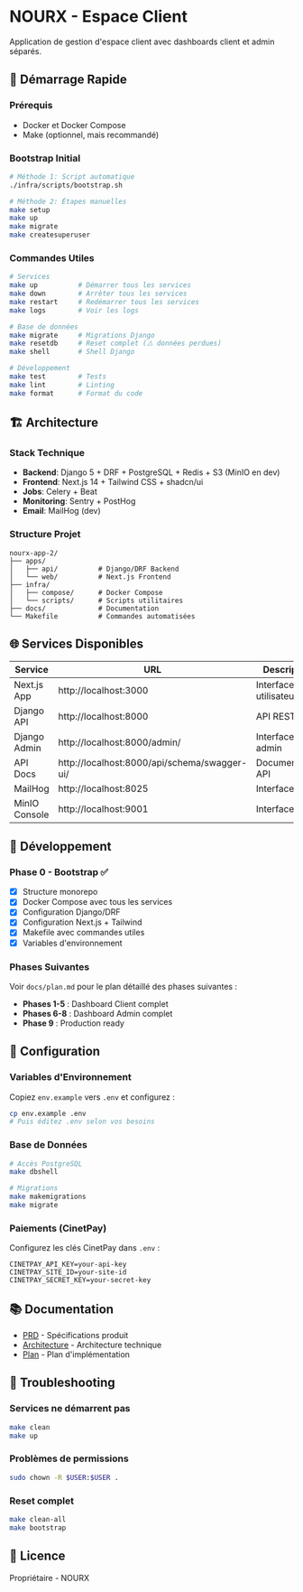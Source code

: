 # NOURX - Espace Client

Application de gestion d'espace client avec dashboards client et admin séparés.

## 🚀 Démarrage Rapide

### Prérequis

- Docker et Docker Compose
- Make (optionnel, mais recommandé)

### Bootstrap Initial

```bash
# Méthode 1: Script automatique
./infra/scripts/bootstrap.sh

# Méthode 2: Étapes manuelles
make setup
make up
make migrate
make createsuperuser
```

### Commandes Utiles

```bash
# Services
make up          # Démarrer tous les services
make down        # Arrêter tous les services
make restart     # Redémarrer tous les services
make logs        # Voir les logs

# Base de données
make migrate     # Migrations Django
make resetdb     # Reset complet (⚠️ données perdues)
make shell       # Shell Django

# Développement
make test        # Tests
make lint        # Linting
make format      # Format du code
```

## 🏗️ Architecture

### Stack Technique

- **Backend**: Django 5 + DRF + PostgreSQL + Redis + S3 (MinIO en dev)
- **Frontend**: Next.js 14 + Tailwind CSS + shadcn/ui
- **Jobs**: Celery + Beat
- **Monitoring**: Sentry + PostHog
- **Email**: MailHog (dev)

### Structure Projet

```
nourx-app-2/
├── apps/
│   ├── api/          # Django/DRF Backend
│   └── web/          # Next.js Frontend
├── infra/
│   ├── compose/      # Docker Compose
│   └── scripts/      # Scripts utilitaires
├── docs/             # Documentation
└── Makefile          # Commandes automatisées
```

## 🌐 Services Disponibles

| Service | URL | Description |
|---------|-----|-------------|
| Next.js App | http://localhost:3000 | Interface utilisateur |
| Django API | http://localhost:8000 | API REST |
| Django Admin | http://localhost:8000/admin/ | Interface admin |
| API Docs | http://localhost:8000/api/schema/swagger-ui/ | Documentation API |
| MailHog | http://localhost:8025 | Interface email |
| MinIO Console | http://localhost:9001 | Interface S3 |

## 📝 Développement

### Phase 0 - Bootstrap ✅

- [x] Structure monorepo
- [x] Docker Compose avec tous les services  
- [x] Configuration Django/DRF
- [x] Configuration Next.js + Tailwind
- [x] Makefile avec commandes utiles
- [x] Variables d'environnement

### Phases Suivantes

Voir `docs/plan.md` pour le plan détaillé des phases suivantes :

- **Phases 1-5** : Dashboard Client complet
- **Phases 6-8** : Dashboard Admin complet  
- **Phase 9** : Production ready

## 🔧 Configuration

### Variables d'Environnement

Copiez `env.example` vers `.env` et configurez :

```bash
cp env.example .env
# Puis éditez .env selon vos besoins
```

### Base de Données

```bash
# Accès PostgreSQL
make dbshell

# Migrations
make makemigrations
make migrate
```

### Paiements (CinetPay)

Configurez les clés CinetPay dans `.env` :

```
CINETPAY_API_KEY=your-api-key
CINETPAY_SITE_ID=your-site-id  
CINETPAY_SECRET_KEY=your-secret-key
```

## 📚 Documentation

- [PRD](docs/prd.md) - Spécifications produit
- [Architecture](docs/architecture-django.md) - Architecture technique
- [Plan](docs/plan.md) - Plan d'implémentation

## 🚨 Troubleshooting

### Services ne démarrent pas

```bash
make clean
make up
```

### Problèmes de permissions

```bash
sudo chown -R $USER:$USER .
```

### Reset complet

```bash
make clean-all
make bootstrap
```

## 📄 Licence

Propriétaire - NOURX
